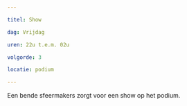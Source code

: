 ```yaml
---

titel: Show

dag: Vrijdag

uren: 22u t.e.m. 02u

volgorde: 3

locatie: podium

---
```


Een bende sfeermakers zorgt voor een show op het podium.
